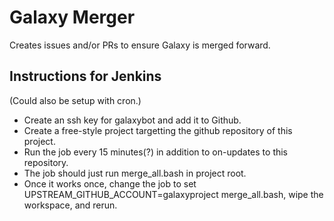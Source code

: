 # Galaxy Merger

Creates issues and/or PRs to ensure Galaxy is merged forward.

## Instructions for Jenkins

(Could also be setup with cron.)

* Create an ssh key for galaxybot and add it to Github.
* Create a free-style project targetting the github repository of this project.
* Run the job every 15 minutes(?) in addition to on-updates to this repository.
* The job should just run merge_all.bash in project root.
* Once it works once, change the job to set UPSTREAM_GITHUB_ACCOUNT=galaxyproject merge_all.bash, wipe the workspace, and rerun.
